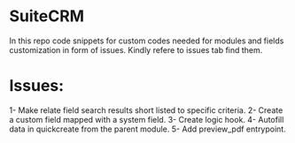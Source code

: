 # SuiteCRM
In this repo code snippets for custom codes needed for modules and fields customization in form of issues.
Kindly refere to issues tab find them.

# Issues:
1- Make relate field search results short listed to specific criteria.
2- Create a custom field mapped with a system field.
3- Create logic hook.
4- Autofill data in quickcreate from the parent module.
5- Add preview_pdf entrypoint.
